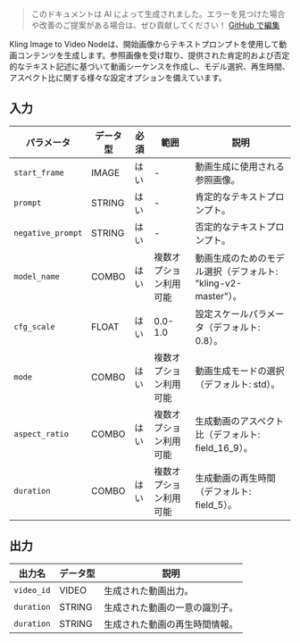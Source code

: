 > このドキュメントは AI によって生成されました。エラーを見つけた場合や改善のご提案がある場合は、ぜひ貢献してください！ [GitHub で編集](https://github.com/Comfy-Org/embedded-docs/blob/main/comfyui_embedded_docs/docs/KlingImage2VideoNode/ja.md)

Kling Image to Video Nodeは、開始画像からテキストプロンプトを使用して動画コンテンツを生成します。参照画像を受け取り、提供された肯定的および否定的なテキスト記述に基づいて動画シーケンスを作成し、モデル選択、再生時間、アスペクト比に関する様々な設定オプションを備えています。

## 入力

| パラメータ | データ型 | 必須 | 範囲 | 説明 |
|-----------|-----------|----------|-------|-------------|
| `start_frame` | IMAGE | はい | - | 動画生成に使用される参照画像。 |
| `prompt` | STRING | はい | - | 肯定的なテキストプロンプト。 |
| `negative_prompt` | STRING | はい | - | 否定的なテキストプロンプト。 |
| `model_name` | COMBO | はい | 複数オプション利用可能 | 動画生成のためのモデル選択（デフォルト: "kling-v2-master"）。 |
| `cfg_scale` | FLOAT | はい | 0.0-1.0 | 設定スケールパラメータ（デフォルト: 0.8）。 |
| `mode` | COMBO | はい | 複数オプション利用可能 | 動画生成モードの選択（デフォルト: std）。 |
| `aspect_ratio` | COMBO | はい | 複数オプション利用可能 | 生成動画のアスペクト比（デフォルト: field_16_9）。 |
| `duration` | COMBO | はい | 複数オプション利用可能 | 生成動画の再生時間（デフォルト: field_5）。 |

## 出力

| 出力名 | データ型 | 説明 |
|-------------|-----------|-------------|
| `video_id` | VIDEO | 生成された動画出力。 |
| `duration` | STRING | 生成された動画の一意の識別子。 |
| `duration` | STRING | 生成された動画の再生時間情報。 |
